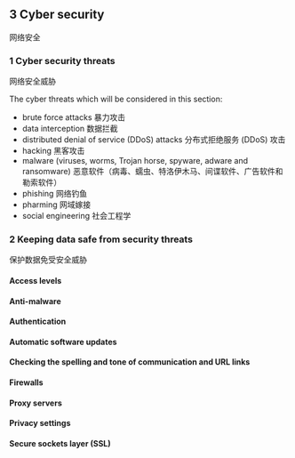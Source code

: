 ## 3 Cyber security
网络安全
### 1 Cyber security threats
网络安全威胁

The cyber threats which will be considered in this section:

- brute force attacks
暴力攻击
- data interception
数据拦截
- distributed denial of service (DDoS) attacks
分布式拒绝服务 (DDoS) 攻击
- hacking
黑客攻击
- malware (viruses, worms, Trojan horse, spyware, adware and ransomware)
恶意软件（病毒、蠕虫、特洛伊木马、间谍软件、广告软件和勒索软件）
- phishing
网络钓鱼
- pharming
网域嫁接
- social engineering
社会工程学

### 2 Keeping data safe from security threats
保护数据免受安全威胁

#### Access levels

#### Anti-malware

#### Authentication

#### Automatic software updates

#### Checking the spelling and tone of communication and URL links

#### Firewalls

#### Proxy servers

#### Privacy settings

#### Secure sockets layer (SSL)